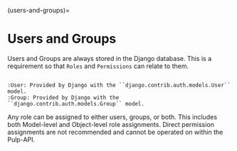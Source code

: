 (users-and-groups)=

# Users and Groups

Users and Groups are always stored in the Django database. This is a requirement so that `Roles` and
`Permissions` can relate to them.

```{eval-rst}

:User: Provided by Django with the ``django.contrib.auth.models.User`` model.
:Group: Provided by Django with the ``django.contrib.auth.models.Group`` model.
```

Any role can be assigned to either users, groups, or both. This includes both Model-level and
Object-level role assignments. Direct permission assignments are not recommended and cannot be
operated on within the Pulp-API.
